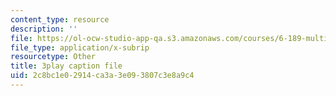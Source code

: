 ```yaml
---
content_type: resource
description: ''
file: https://ol-ocw-studio-app-qa.s3.amazonaws.com/courses/6-189-multicore-programming-primer-january-iap-2007/2c8bc1e02914ca3a3e093807c3e8a9c4_5F3HVitoWHc.srt
file_type: application/x-subrip
resourcetype: Other
title: 3play caption file
uid: 2c8bc1e0-2914-ca3a-3e09-3807c3e8a9c4
---
```

